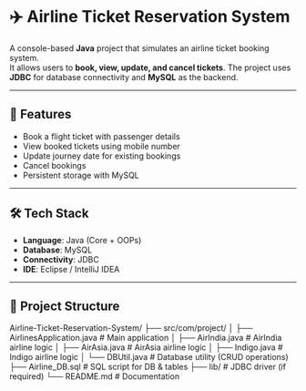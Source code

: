 # ✈️ Airline Ticket Reservation System

A console-based **Java** project that simulates an airline ticket booking system.  
It allows users to **book, view, update, and cancel tickets**. The project uses **JDBC** for database connectivity and **MySQL** as the backend.  

---

## 🚀 Features
- Book a flight ticket with passenger details  
- View booked tickets using mobile number  
- Update journey date for existing bookings  
- Cancel bookings  
- Persistent storage with MySQL  

---

## 🛠️ Tech Stack
- **Language**: Java (Core + OOPs)  
- **Database**: MySQL  
- **Connectivity**: JDBC  
- **IDE**: Eclipse / IntelliJ IDEA  

---

## 📂 Project Structure

Airline-Ticket-Reservation-System/
├── src/com/project/
│ ├── AirlinesApplication.java # Main application
│ ├── AirIndia.java # AirIndia airline logic
│ ├── AirAsia.java # AirAsia airline logic
│ ├── Indigo.java # Indigo airline logic
│ └── DBUtil.java # Database utility (CRUD operations)
├── Airline_DB.sql # SQL script for DB & tables
├── lib/ # JDBC driver (if required)
└── README.md # Documentation
